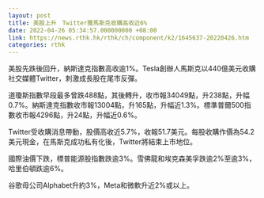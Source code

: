 ```yaml
---
layout: post
title: 美股上升　Twitter獲馬斯克收購高收近6%
date: 2022-04-26 05:34:57.000000000 +08:00
link: https://news.rthk.hk/rthk/ch/component/k2/1645637-20220426.htm
categories: rthk
---
```


美股先跌後回升，納斯達克指數高收逾1%。Tesla創辦人馬斯克以440億美元收購社交媒體Twitter，刺激成長股在尾市反彈。

道瓊斯指數早段最多曾跌488點，其後轉升，收市報34049點，升238點，升幅0.7%。納斯達克指數收市報13004點，升165點，升幅近1.3%。標準普爾500指數收市報4296點，升24點，升幅近0.6%。

Twitter受收購消息帶動，股價高收近5.7%，收報51.7美元。每股收購作價為54.2美元現金，在馬斯克成功私有化後，Twitter將結束上市地位。

國際油價下跌，標普能源股指數跌逾3%。雪佛龍和埃克森美孚跌逾2%至逾3%，哈里伯頓跌逾6%。

谷歌母公司Alphabet升約3%，Meta和微軟升近2%或以上。
